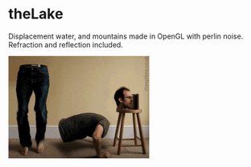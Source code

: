 # theLake
Displacement water, and mountains made in OpenGL with perlin noise. Refraction and reflection included.

![alt tag](https://raw.githubusercontent.com/hedlundaren/theLake/master/logo.gif)
